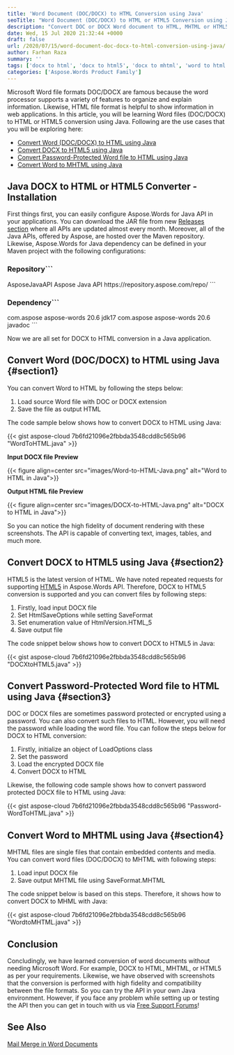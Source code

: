 ```yaml
---
title: 'Word Document (DOC/DOCX) to HTML Conversion using Java'
seoTitle: "Word Document (DOC/DOCX) to HTML or HTML5 Conversion using Java"
description: "Convert DOC or DOCX Word document to HTML, MHTML or HTML5 with Aspose.Words for Java API. Password protected and encrypted documents supported."
date: Wed, 15 Jul 2020 21:32:44 +0000
draft: false
url: /2020/07/15/word-document-doc-docx-to-html-conversion-using-java/
author: Farhan Raza
summary: ''
tags: ['docx to html', 'docx to html5', 'docx to mhtml', 'word to html', 'word to html5', 'word to mhtml']
categories: ['Aspose.Words Product Family']
---
```


Microsoft Word file formats DOC/DOCX are famous because the word processor supports a variety of features to organize and explain information. Likewise, HTML file format is helpful to show information in web applications. In this article, you will be learning Word files (DOC/DOCX) to HTML or HTML5 conversion using Java. Following are the use cases that you will be exploring here:

*   [Convert Word (DOC/DOCX) to HTML using Java][1]
*   [Convert DOCX to HTML5 using Java][2]
*   [Convert Password-Protected Word file to HTML using Java][3]
*   [Convert Word to MHTML using Java][4]

## Java DOCX to HTML or HTML5 Converter - Installation

First things first, you can easily configure Aspose.Words for Java API in your applications. You can download the JAR file from new [Releases section][5] where all APIs are updated almost every month. Moreover, all of the Java APIs, offered by Aspose, are hosted over the Maven repository. Likewise, Aspose.Words for Java dependency can be defined in your Maven project with the following configurations:

### Repository```
<repositories>
    <repository>
        <id>AsposeJavaAPI</id>
        <name>Aspose Java API</name>
        <url>https://repository.aspose.com/repo/</url>
    </repository>
</repositories>
```

### Dependency```
<dependencies>
    <dependency>
        <groupId>com.aspose</groupId>
        <artifactId>aspose-words</artifactId>
        <version>20.6</version>
        <classifier>jdk17</classifier>
    </dependency>
    <dependency>
        <groupId>com.aspose</groupId>
        <artifactId>aspose-words</artifactId>
        <version>20.6</version>
        <classifier>javadoc</classifier>
    </dependency>
</dependencies>
```

Now we are all set for DOCX to HTML conversion in a Java application.

## Convert Word (DOC/DOCX) to HTML using Java {#section1}

You can convert Word to HTML by following the steps below:

1.  Load source Word file with DOC or DOCX extension
2.  Save the file as output HTML

The code sample below shows how to convert DOCX to HTML using Java:

{{< gist aspose-cloud 7b6fd21096e2fbbda3548cdd8c565b96 "WordToHTML.java" >}}

**Input DOCX file Preview**



{{< figure align=center src="images/Word-to-HTML-Java.png" alt="Word to HTML in Java">}}


**Output HTML file Preview**



{{< figure align=center src="images/DOCX-to-HTML-Java.png" alt="DOCX to HTML in Java">}}


So you can notice the high fidelity of document rendering with these screenshots. The API is capable of converting text, images, tables, and much more.

## Convert DOCX to HTML5 using Java {#section2}

HTML5 is the latest version of HTML. We have noted repeated requests for supporting [HTML5][6] in Aspose.Words API. Therefore, DOCX to HTML5 conversion is supported and you can convert files by following steps:

1.  Firstly, load input DOCX file
2.  Set HtmlSaveOptions while setting SaveFormat
3.  Set enumeration value of HtmlVersion.HTML\_5
4.  Save output file

The code snippet below shows how to convert DOCX to HTML5 in Java:

{{< gist aspose-cloud 7b6fd21096e2fbbda3548cdd8c565b96 "DOCXtoHTML5.java" >}}

## Convert Password-Protected Word file to HTML using Java {#section3}

DOC or DOCX files are sometimes password protected or encrypted using a password. You can also convert such files to HTML. However, you will need the password while loading the word file. You can follow the steps below for DOCX to HTML conversion:

1.  Firstly, initialize an object of LoadOptions class
2.  Set the password
3.  Load the encrypted DOCX file
4.  Convert DOCX to HTML

Likewise, the following code sample shows how to convert password protected DOCX file to HTML using Java:

{{< gist aspose-cloud 7b6fd21096e2fbbda3548cdd8c565b96 "Password-WordToHTML.java" >}}

## Convert Word to MHTML using Java {#section4}

MHTML files are single files that contain embedded contents and media. You can convert word files (DOC/DOCX) to MHTML with following steps:

1.  Load input DOCX file
2.  Save output MHTML file using SaveFormat.MHTML

The code snippet below is based on this steps. Therefore, it shows how to convert DOCX to MHML with Java:

{{< gist aspose-cloud 7b6fd21096e2fbbda3548cdd8c565b96 "WordtoMHTML.java" >}}

## Conclusion

Concludingly, we have learned conversion of word documents without needing Microsoft Word. For example, DOCX to HTML, MHTML, or HTML5 as per your requirements. Likewise, we have observed with screenshots that the conversion is performed with high fidelity and compatibility between the file formats. So you can try the API in your own Java environment. However, if you face any problem while setting up or testing the API then you can get in touch with us via [Free Support Forums][7]!

## See Also

[Mail Merge in Word Documents][8]




[1]: #section1
[2]: #section2
[3]: #section3
[4]: #section4
[5]: https://releases.aspose.com/
[6]: https://en.wikipedia.org/wiki/HTML5
[7]: https://forum.aspose.com/c/words
[8]: https://blog.aspose.com/2020/07/14/mail-merge-in-word-documents-using-csharp-or-vb.net/





